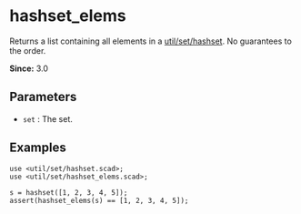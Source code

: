 # hashset_elems

Returns a list containing all elements in a [util/set/hashset](https://openhome.cc/eGossip/OpenSCAD/lib3x-hashset.html). No guarantees to the order.

**Since:** 3.0

## Parameters

- `set` : The set.

## Examples

    use <util/set/hashset.scad>;
    use <util/set/hashset_elems.scad>;

    s = hashset([1, 2, 3, 4, 5]);
    assert(hashset_elems(s) == [1, 2, 3, 4, 5]); 

